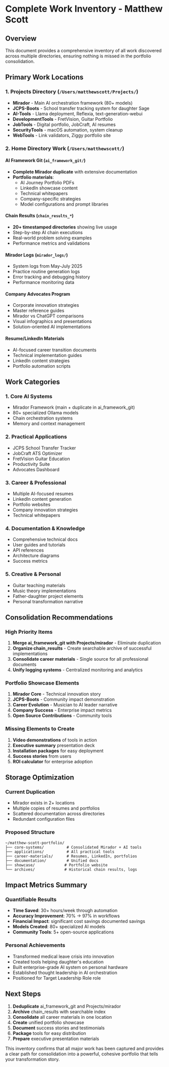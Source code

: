 # Complete Work Inventory - Matthew Scott

## Overview
This document provides a comprehensive inventory of all work discovered across multiple directories, ensuring nothing is missed in the portfolio consolidation.

## Primary Work Locations

### 1. Projects Directory (`/Users/matthewscott/Projects/`)
- **Mirador** - Main AI orchestration framework (80+ models)
- **JCPS-Boots** - School transfer tracking system for daughter Sage
- **AI-Tools** - Llama deployment, Reflexia, text-generation-webui
- **DevelopmentTools** - FretVision, Guitar Portfolio
- **JobTools** - Digital portfolio, JobCraft, AI resumes
- **SecurityTools** - macOS automation, system cleanup
- **WebTools** - Link validators, Ziggy portfolio site

### 2. Home Directory Work (`/Users/matthewscott/`)

#### AI Framework Git (`ai_framework_git/`)
- **Complete Mirador duplicate** with extensive documentation
- **Portfolio materials**:
  - AI Journey Portfolio PDFs
  - LinkedIn showcase content
  - Technical whitepapers
  - Company-specific strategies
  - Model configurations and prompt libraries

#### Chain Results (`chain_results_*`)
- **20+ timestamped directories** showing live usage
- Step-by-step AI chain executions
- Real-world problem solving examples
- Performance metrics and validations

#### Mirador Logs (`mirador_logs/`)
- System logs from May-July 2025
- Practice routine generation logs
- Error tracking and debugging history
- Performance monitoring data

#### Company Advocates Program
- Corporate innovation strategies
- Master reference guides
- Mirador vs ChatGPT comparisons
- Visual infographics and presentations
- Solution-oriented AI implementations

#### Resume/LinkedIn Materials
- AI-focused career transition documents
- Technical implementation guides
- LinkedIn content strategies
- Portfolio automation scripts

## Work Categories

### 1. **Core AI Systems**
- Mirador Framework (main + duplicate in ai_framework_git)
- 80+ specialized Ollama models
- Chain orchestration systems
- Memory and context management

### 2. **Practical Applications**
- JCPS School Transfer Tracker
- JobCraft ATS Optimizer
- FretVision Guitar Education
- Productivity Suite
- Advocates Dashboard

### 3. **Career & Professional**
- Multiple AI-focused resumes
- LinkedIn content generation
- Portfolio websites
- Company innovation strategies
- Technical whitepapers

### 4. **Documentation & Knowledge**
- Comprehensive technical docs
- User guides and tutorials
- API references
- Architecture diagrams
- Success metrics

### 5. **Creative & Personal**
- Guitar teaching materials
- Music theory implementations
- Father-daughter project elements
- Personal transformation narrative

## Consolidation Recommendations

### High Priority Items
1. **Merge ai_framework_git with Projects/mirador** - Eliminate duplication
2. **Organize chain_results** - Create searchable archive of successful implementations
3. **Consolidate career materials** - Single source for all professional documents
4. **Unify logging systems** - Centralized monitoring and analytics

### Portfolio Showcase Elements
1. **Mirador Core** - Technical innovation story
2. **JCPS-Boots** - Community impact demonstration
3. **Career Evolution** - Musician to AI leader narrative
4. **Company Success** - Enterprise impact metrics
5. **Open Source Contributions** - Community tools

### Missing Elements to Create
1. **Video demonstrations** of tools in action
2. **Executive summary** presentation deck
3. **Installation packages** for easy deployment
4. **Success stories** from users
5. **ROI calculator** for enterprise adoption

## Storage Optimization

### Current Duplication
- Mirador exists in 2+ locations
- Multiple copies of resumes and portfolios
- Scattered documentation across directories
- Redundant configuration files

### Proposed Structure
```
~/matthew-scott-portfolio/
├── core-systems/          # Consolidated Mirador + AI tools
├── applications/          # All practical tools
├── career-materials/      # Resumes, LinkedIn, portfolios
├── documentation/         # Unified docs
├── showcase/             # Portfolio website
└── archives/             # Historical chain results, logs
```

## Impact Metrics Summary

### Quantifiable Results
- **Time Saved**: 30+ hours/week through automation
- **Accuracy Improvement**: 70% → 97% in workflows
- **Financial Impact**: significant cost savings documented savings
- **Models Created**: 80+ specialized AI models
- **Community Tools**: 5+ open-source applications

### Personal Achievements
- Transformed medical leave crisis into innovation
- Created tools helping daughter's education
- Built enterprise-grade AI system on personal hardware
- Established thought leadership in AI orchestration
- Positioned for Target Leadership Role role

## Next Steps

1. **Deduplicate** ai_framework_git and Projects/mirador
2. **Archive** chain_results with searchable index
3. **Consolidate** all career materials in one location
4. **Create** unified portfolio showcase
5. **Document** success stories and testimonials
6. **Package** tools for easy distribution
7. **Prepare** executive presentation materials

This inventory confirms that all major work has been captured and provides a clear path for consolidation into a powerful, cohesive portfolio that tells your transformation story.